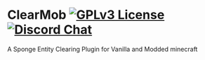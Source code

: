 # ClearMob [![GPLv3 License](https://img.shields.io/badge/License-GPL%20v3-yellow.svg)](https://opensource.org/licenses/) [![Discord Chat](https://img.shields.io/discord/308323056592486420.svg)](https://discord.gg/xWV2eb) 
A Sponge Entity Clearing Plugin for Vanilla and Modded minecraft
